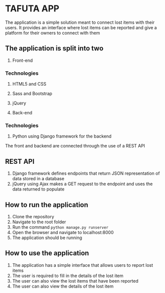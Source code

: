 # TAFUTA APP
The application is a simple solution meant to connect lost items with their users. It provides an interface where lost items can be reported and give a platform for their owners to connect with them

## The application is split into two 
1. Front-end
### Technologies
1. HTML5 and CSS
2. Sass and Bootstrap 
3. jQuery

2. Back-end
### Technologies
1. Python using Django framework for the backend

The front and backend are connected through the use of a REST API
## REST API
1. Django framework defines endpoints that return JSON representation of data stored in a database
2. jQuery using Ajax makes a GET request to the endpoint and uses the data returned to populate 

## How to run the application
1. Clone the repository
2. Navigate to the root folder
3. Run the command `python manage.py runserver`
4. Open the browser and navigate to localhost:8000
5. The application should be running

## How to use the application
1. The application has a simple interface that allows users to report lost items
2. The user is required to fill in the details of the lost item
3. The user can also view the lost items that have been reported
4. The user can also view the details of the lost item
